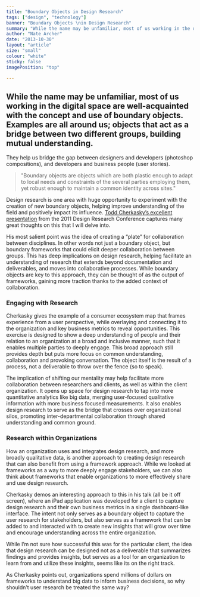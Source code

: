 ```yaml
---
title: "Boundary Objects in Design Research"
tags: ["design", "technology"]
banner: "Boundary Objects \nin Design Research"
summary: "While the name may be unfamiliar, most of us working in the digital space are well-acquainted with the concept and use of boundary objects."
author: "Nate Archer"
date: "2013-10-30"
layout: "article"
size: "small"
colour: "white"
sticky: false
imagePosition: "top"

---
```


## While the name may be unfamiliar, most of us working in the digital space are well-acquainted with the concept and use of boundary objects. Examples are all around us; objects that act as a bridge between two different groups, building mutual understanding. 

They help us bridge the gap between designers and developers (photoshop compositions), and developers and business people (user stories).

>"Boundary objects are objects which are both plastic enough to adapt to local needs and constraints of the several parties employing them, yet robust enough to maintain a common identity across sites."

Design research is one area with huge opportunity to experiment with the creation of new boundary objects, helping improve understanding of the field and positively impact its influence. [Todd Cherkasky’s excellent presentation](http://vimeo.com/33620080#) from the 2011 Design Research Conference captures many great thoughts on this that I will delve into.

His most salient point was the idea of creating a “plate” for collaboration between disciplines. In other words not just a boundary object, but boundary frameworks that could elicit deeper collaboration between groups.
This has deep implications on design research, helping facilitate an understanding of research that extends beyond documentation and deliverables, and moves into collaborative processes. While boundary objects are key to this approach, they can be thought of as the output of frameworks, gaining more traction thanks to the added context of collaboration.

### Engaging with Research

Cherkasky gives the example of a consumer ecosystem map that frames experience from a user perspective, while overlaying and connecting it to the organization and key business metrics to reveal opportunities. This exercise is designed to show a deep understanding of people and their relation to an organization at a broad and inclusive manner, such that it enables multiple parties to deeply engage. This broad approach still provides depth but puts more focus on common understanding, collaboration and provoking conversation. The object itself is the result of a process, not a deliverable to throw over the fence (so to speak).

The implication of shifting our mentality may help facilitate more collaboration between researchers and clients, as well as within the client organization. It opens up space for design research to tap into more quantitative analytics like big data, merging user-focused qualitative information with more business focused measurements. It also enables design research to serve as the bridge that crosses over organizational silos, promoting inter-departmental collaboration through shared understanding and common ground.

### Research within Organizations

How an organization uses and integrates design research, and more broadly qualitative data, is another approach to creating design research that can also benefit from using a framework approach. While we looked at frameworks as a way to more deeply engage stakeholders, we can also think about frameworks that enable organizations to more effectively share and use design research.

Cherkasky demos an interesting approach to this in his talk (all be it off screen), where an iPad application was developed for a client to capture design research and their own business metrics in a single dashboard-like interface. The intent not only serves as a boundary object to capture the user research for stakeholders, but also serves as a framework that can be added to and interacted with to create new insights that will grow over time and encourage understanding across the entire organization.

While I’m not sure how successful this was for the particular client, the idea that design research can be designed not as a deliverable that summarizes findings and provides insights, but serves as a tool for an organization to learn from and utilize these insights, seems like its on the right track.

As Cherkasky points out, organizations spend millions of dollars on frameworks to understand big data to inform business decisions, so why shouldn’t user research be treated the same way?